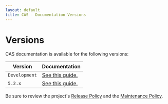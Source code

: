 ```yaml
---
layout: default
title: CAS - Documentation Versions
---
```


# Versions

CAS documentation is available for the following versions:


| Version                | Documentation
|------------------------|---------------------------------------------
| `Development`          | [See this guide.](development/index.html)
| `5.2.x`                | [See this guide.](5.2.x/index.html)

Be sure to review the project's [Release Policy](developer/Release-Policy.html) 
and the [Maintenance Policy](developer/Maintenance-Policy.html).
